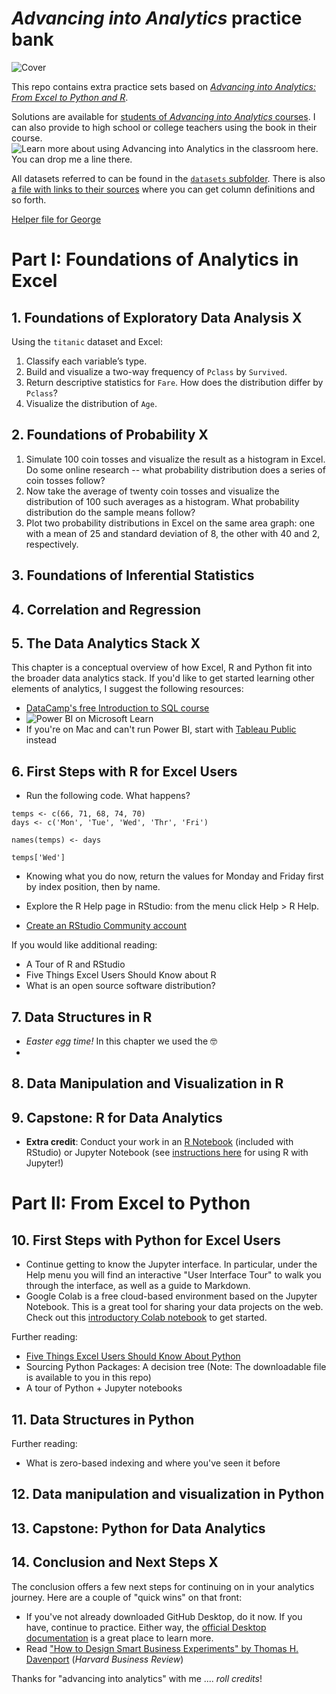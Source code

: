 # _Advancing into Analytics_ practice bank

![Cover]('images/cover.png')

This repo contains extra practice sets based on [_Advancing into Analytics: From Excel to Python and R_](http://stringfestanalytics.com/book/).


Solutions are available for [students of _Advancing into Analytics_ courses](http://stringfestanalytics.com/aina-waiting/). I can also provide to high school or college teachers using the book in their course. ![Learn more about using _Advancing into Analytics_ in the classroom here](http://stringfestanalytics.com/aina-for-teachers/). You can drop me a line there.   

All datasets referred to can be found in the [`datasets` subfolder](https://github.com/stringfestdata/advancing-into-analytics-practice/tree/main/datasets). There is also [a file with links to their sources](https://github.com/stringfestdata/advancing-into-analytics-practice/blob/main/about-the-datasets.md) where you can get column definitions and so forth.    

[Helper file for George](https://maqimzmnjbt5wavnbicv98tlhog-my.sharepoint.com/:w:/g/personal/george_stringfestanalytics_com/Ee8VCSWvX2hHhD4P3oSIMvsBEiRjzFVwKyCaaLi73kRb_Q?e=1si4wg)

# Part I: Foundations of Analytics in Excel

## 1. Foundations of Exploratory Data Analysis  X

Using the `titanic` dataset and Excel: 

1.	Classify each variable’s type.
2.	Build and visualize a two-way frequency of `Pclass` by `Survived`.
3.	Return descriptive statistics for `Fare`. How does the distribution differ by `Pclass`?
4.	Visualize the distribution of `Age`.


## 2. Foundations of Probability  X

1. Simulate 100 coin tosses and visualize the result as a histogram in Excel. Do some online research -- what probability distribution does a series of coin tosses follow?
2. Now take the average of twenty coin tosses and visualize the distribution of 100 such averages as a histogram. What probability distribution do the sample means follow? 
3. Plot two probability distributions in Excel on the same area graph: one with a mean of 25 and standard deviation of 8, the other with 40 and 2, respectively. 

## 3. Foundations of Inferential Statistics

## 4. Correlation and Regression 

## 5. The Data Analytics Stack  X

This chapter is a conceptual overview of how Excel, R and Python fit into the broader data analytics stack. If you'd like to get started learning other elements of analytics, I suggest the following resources:

- [DataCamp's free Introduction to SQL course](https://www.datacamp.com/courses/introduction-to-sql)
- ![Power BI on Microsoft Learn](https://docs.microsoft.com/en-us/learn/powerplatform/power-bi)
- If you're on Mac and can't run Power BI, start with [Tableau Public](https://public.tableau.com/en-us/s/resources) instead

## 6. First Steps with R for Excel Users

- Run the following code. What happens?

```{r}
temps <- c(66, 71, 68, 74, 70)
days <- c('Mon', 'Tue', 'Wed', 'Thr', 'Fri')

names(temps) <- days

temps['Wed']
```

 - Knowing what you do now, return the values for Monday and Friday first by index position, then by name. 


- Explore the R Help page in RStudio: from the menu click Help > R Help. 
- [Create an RStudio Community account](https://community.rstudio.com)

If you would like additional reading:

- A Tour of R and RStudio
- Five Things Excel Users Should Know about R
- What is an open source software distribution? 

## 7. Data Structures in R

- *Easter egg time!* In this chapter we used the  🤓
-

## 8. Data Manipulation and Visualization in R


## 9. Capstone: R for Data Analytics


- **Extra credit**: Conduct your work in an [R Notebook](https://bookdown.org/yihui/rmarkdown/notebook.html?_ga=2.192006506.1923766174.1629579433-21366166.1628973922) (included with RStudio) or Jupyter Notebook (see [instructions here](https://irkernel.github.io/installation/) for using R with Jupyter!)

# Part II: From Excel to Python


## 10. First Steps with Python for Excel Users

- Continue getting to know the Jupyter interface. In particular, under the Help menu you will find an interactive "User Interface Tour" to walk you through the interface, as well as a guide to Markdown. 
- Google Colab is a free cloud-based environment based on the Jupyter Notebook. This is a great tool for sharing your data projects on the web. Check out this [introductory Colab notebook](https://colab.research.google.com/notebooks/intro.ipynb#scrollTo=5fCEDCU_qrC0) to get started.

Further reading: 

- [Five Things Excel Users Should Know About Python](https://github.com/stringfestdata/advancing-into-analytics-practice/blob/main/resources/five-things-excel-users-should-know-about-python.pdf)
- Sourcing Python Packages: A decision tree  (Note: The downloadable file is available to you in this repo)
- A tour of Python + Jupyter notebooks

## 11. Data Structures in Python

Further reading:  

- What is zero-based indexing and where you've seen it before

## 12. Data manipulation and visualization in Python

## 13. Capstone: Python for Data Analytics

## 14. Conclusion and Next Steps   X

The conclusion offers a few next steps for continuing on in your analytics journey. Here are a couple of "quick wins" on that front:

- If you've not already downloaded GitHub Desktop, do it now. If you have, continue to practice. Either way, the [official Desktop documentation](https://docs.github.com/en/desktop) is a great place to learn more.
- Read ["How to Design Smart Business Experiments" by Thomas H. Davenport](https://docs.github.com/en/desktop) (*Harvard Business Review*)

Thanks for "advancing into analytics" with me .... _roll credits_!

